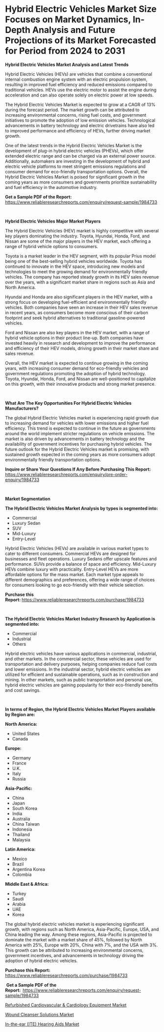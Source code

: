 <p><h1>Hybrid Electric Vehicles Market Size Focuses on Market Dynamics, In-Depth Analysis and Future Projections of its Market Forecasted for Period from 2024 to 2031</h1></p><p><strong>Hybrid Electric Vehicles Market Analysis and Latest Trends</strong></p>
<p><p>Hybrid Electric Vehicles (HEVs) are vehicles that combine a conventional internal combustion engine system with an electric propulsion system, resulting in improved fuel efficiency and reduced emissions compared to traditional vehicles. HEVs use the electric motor to assist the engine during acceleration and can also operate solely on electric power at low speeds. </p><p>The Hybrid Electric Vehicles Market is expected to grow at a CAGR of 13% during the forecast period. The market growth can be attributed to increasing environmental concerns, rising fuel costs, and government initiatives to promote the adoption of low emission vehicles. Technological advancements in battery technology and electric drivetrains have also led to improved performance and efficiency of HEVs, further driving market growth.</p><p>One of the latest trends in the Hybrid Electric Vehicles Market is the development of plug-in hybrid electric vehicles (PHEVs), which offer extended electric range and can be charged via an external power source. Additionally, automakers are investing in the development of hybrid and electric vehicle platforms to meet stringent emissions regulations and consumer demand for eco-friendly transportation options. Overall, the Hybrid Electric Vehicles Market is poised for significant growth in the coming years as more consumers and governments prioritize sustainability and fuel efficiency in the automotive industry.</p></p>
<p><strong>Get a Sample PDF of the Report:&nbsp;</strong> <a href="https://www.reliableresearchreports.com/enquiry/request-sample/1984733">https://www.reliableresearchreports.com/enquiry/request-sample/1984733</a></p>
<p>&nbsp;</p>
<p><strong>Hybrid Electric Vehicles Major Market Players</strong></p>
<p><p>The Hybrid Electric Vehicles (HEV) market is highly competitive with several key players dominating the industry. Toyota, Hyundai, Honda, Ford, and Nissan are some of the major players in the HEV market, each offering a range of hybrid vehicle options to consumers.</p><p>Toyota is a market leader in the HEV segment, with its popular Prius model being one of the best-selling hybrid vehicles worldwide. Toyota has continued to innovate in the HEV space, introducing new models and technologies to meet the growing demand for environmentally friendly vehicles. The company has reported steady growth in its HEV sales revenue over the years, with a significant market share in regions such as Asia and North America.</p><p>Hyundai and Honda are also significant players in the HEV market, with a strong focus on developing fuel-efficient and environmentally friendly vehicles. Both companies have seen an increase in their HEV sales revenue in recent years, as consumers become more conscious of their carbon footprint and seek hybrid alternatives to traditional gasoline-powered vehicles.</p><p>Ford and Nissan are also key players in the HEV market, with a range of hybrid vehicle options in their product line-up. Both companies have invested heavily in research and development to improve the performance and efficiency of their HEV models, driving growth in their market share and sales revenue.</p><p>Overall, the HEV market is expected to continue growing in the coming years, with increasing consumer demand for eco-friendly vehicles and government regulations promoting the adoption of hybrid technology. Toyota, Hyundai, Honda, Ford, and Nissan are well-positioned to capitalize on this growth, with their innovative products and strong market presence.</p></p>
<p>&nbsp;</p>
<p><strong>What Are The Key Opportunities For Hybrid Electric Vehicles Manufacturers?</strong></p>
<p><p>The global Hybrid Electric Vehicles market is experiencing rapid growth due to increasing demand for vehicles with lower emissions and higher fuel efficiency. This trend is expected to continue in the future as governments around the world implement stricter regulations on vehicle emissions. The market is also driven by advancements in battery technology and the availability of government incentives for purchasing hybrid vehicles. The future outlook for the Hybrid Electric Vehicles market is promising, with sustained growth expected in the coming years as more consumers adopt environmentally friendly transportation options.</p></p>
<p><strong>Inquire or Share Your Questions If Any Before Purchasing This Report:</strong> <a href="https://www.reliableresearchreports.com/enquiry/pre-order-enquiry/1984733">https://www.reliableresearchreports.com/enquiry/pre-order-enquiry/1984733</a></p>
<p>&nbsp;</p>
<p><strong>Market Segmentation</strong></p>
<p><strong>The Hybrid Electric Vehicles Market Analysis by types is segmented into:</strong></p>
<p><ul><li>Commercial</li><li>Luxury Sedan</li><li>SUV</li><li>Mid-Luxury</li><li>Entry-Level</li></ul></p>
<p><p>Hybrid Electric Vehicles (HEVs) are available in various market types to cater to different consumers. Commercial HEVs are designed for businesses and fleet operations. Luxury Sedans offer upscale features and performance. SUVs provide a balance of space and efficiency. Mid-Luxury HEVs combine luxury with practicality. Entry-Level HEVs are more affordable options for the mass market. Each market type appeals to different demographics and preferences, offering a wide range of choices for consumers looking to go eco-friendly with their vehicle selection.</p></p>
<p><strong>Purchase this Report:&nbsp;</strong><a href="https://www.reliableresearchreports.com/purchase/1984733">https://www.reliableresearchreports.com/purchase/1984733</a></p>
<p>&nbsp;</p>
<p><strong>The Hybrid Electric Vehicles Market Industry Research by Application is segmented into:</strong></p>
<p><ul><li>Commercial</li><li>Industrial</li><li>Others</li></ul></p>
<p><p>Hybrid electric vehicles have various applications in commercial, industrial, and other markets. In the commercial sector, these vehicles are used for transportation and delivery purposes, helping companies reduce fuel costs and lower emissions. In the industrial sector, hybrid electric vehicles are utilized for efficient and sustainable operations, such as in construction and mining. In other markets, such as public transportation and personal use, hybrid electric vehicles are gaining popularity for their eco-friendly benefits and cost savings.</p></p>
<p>&nbsp;</p>
<p><strong>In terms of Region, the Hybrid Electric Vehicles Market Players available by Region are:</strong></p>
<p>
    <p> <strong> North America: </strong>
        <ul>
            <li>United States</li>
            <li>Canada</li>
        </ul>
        </p> 
    <p> <strong> Europe: </strong>
        <ul>
            <li>Germany</li>
            <li>France</li>
            <li>U.K.</li>
            <li>Italy</li>
            <li>Russia</li>
        </ul>
        </p> 
    <p> <strong> Asia-Pacific: </strong>
        <ul>
            <li>China</li>
            <li>Japan</li>
            <li>South Korea</li>
            <li>India</li>
            <li>Australia</li>
            <li>China Taiwan</li>
            <li>Indonesia</li>
            <li>Thailand</li>
            <li>Malaysia</li>
        </ul>
        </p> 
    <p> <strong> Latin America: </strong>
        <ul>
            <li>Mexico</li>
            <li>Brazil</li>
            <li>Argentina Korea</li>
            <li>Colombia</li>
        </ul>
        </p> 
    <p> <strong> Middle East & Africa: </strong>
        <ul>
            <li>Turkey</li>
            <li>Saudi</li>
            <li>Arabia</li>
            <li>UAE</li>
            <li>Korea</li>
        </ul>
    </p>
    </p>
<p><p>The global hybrid electric vehicles market is experiencing significant growth, with regions such as North America, Asia-Pacific, Europe, USA, and China leading the way. Among these regions, Asia-Pacific is projected to dominate the market with a market share of 45%, followed by North America with 25%, Europe with 20%, China with 7%, and the USA with 3%. This growth can be attributed to increasing environmental concerns, government incentives, and advancements in technology driving the adoption of hybrid electric vehicles.</p></p>
<p><strong>Purchase this Report: </strong><a href="https://www.reliableresearchreports.com/purchase/1984733">https://www.reliableresearchreports.com/purchase/1984733</a></p>
<p>&nbsp;<strong>Get a Sample PDF of the Report:&nbsp;&nbsp;</strong><a href="https://www.reliableresearchreports.com/enquiry/request-sample/1984733">https://www.reliableresearchreports.com/enquiry/request-sample/1984733</a></p>
<p><strong></strong></p>
<p><p><a href="https://view.publitas.com/reportprime-1/insights-into-refurbished-cardiovascular-cardiology-equipment-market-size-analysing-market-share-trends-and-growth-from-2023-to-2030/">Refurbished Cardiovascular & Cardiology Equipment Market</a></p><p><a href="https://view.publitas.com/reportprime-1/wound-cleanser-solutions-market-size-share-trends-analysis-report-by-application-regional-outlook-competitive-strategies-and-segment-forecasts-2023-2030/">Wound Cleanser Solutions Market</a></p><p><a href="https://view.publitas.com/reportprime-1/decoding-the-in-the-ear-ite-hearing-aids-market-a-deep-dive-into-the-latest-market-trends-market-segmentation-and-competitive-analysis/">In-the-ear (ITE) Hearing Aids Market</a></p></p>